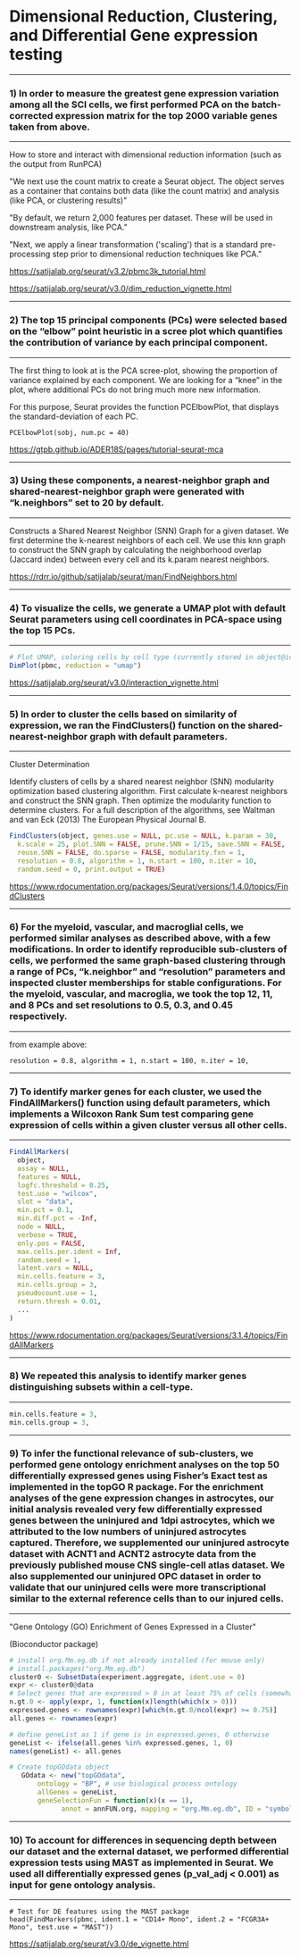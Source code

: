

# Dimensional Reduction, Clustering, and Differential Gene expression testing

---

<h3> 1) In order to measure the greatest gene expression variation among all the SCI cells, we first performed PCA on the batch-corrected expression matrix for the top 2000 variable genes taken from above. </h3>

---



How to store and interact with dimensional reduction information (such as the output from RunPCA)

"We next use the count matrix to create a Seurat object. The object serves as a container that contains both data (like the count matrix) and analysis (like PCA, or clustering results)"

"By default, we return 2,000 features per dataset. These will be used in downstream analysis, like PCA."

"Next, we apply a linear transformation ('scaling') that is a standard pre-processing step prior to dimensional reduction techniques like PCA."

https://satijalab.org/seurat/v3.2/pbmc3k_tutorial.html

https://satijalab.org/seurat/v3.0/dim_reduction_vignette.html



---


<h3> 2) The top 15 principal components (PCs) were selected based on the “elbow” point heuristic in a scree plot which quantifies the contribution of variance by each principal component. </h3>


---

The first thing to look at is the PCA scree-plot, showing the proportion of variance explained by each component. We are looking for a “knee” in the plot, where additional PCs do not bring much more new information.

For this purpose, Seurat provides the function PCElbowPlot, that displays the standard-deviation of each PC.

`PCElbowPlot(sobj, num.pc = 40)`


https://gtpb.github.io/ADER18S/pages/tutorial-seurat-mca

--- 

<h3> 3) Using these components, a nearest-neighbor graph and shared-nearest-neighbor graph were generated with “k.neighbors” set to 20 by default. </h3>

---

Constructs a Shared Nearest Neighbor (SNN) Graph for a given dataset. We first determine the k-nearest neighbors of each cell. We use this knn graph to construct the SNN graph by calculating the neighborhood overlap (Jaccard index) between every cell and its k.param nearest neighbors.

https://rdrr.io/github/satijalab/seurat/man/FindNeighbors.html


---

<h3> 4) To visualize the cells, we generate a UMAP plot with default Seurat parameters using cell coordinates in PCA-space using the top 15 PCs. </h3>

---

```R
# Plot UMAP, coloring cells by cell type (currently stored in object@ident)
DimPlot(pbmc, reduction = "umap")
```

https://satijalab.org/seurat/v3.0/interaction_vignette.html

---

<h3> 5) In order to cluster the cells based on similarity of expression, we ran the FindClusters() function on the shared-nearest-neighbor graph with default parameters. </h3>

---

Cluster Determination

Identify clusters of cells by a shared nearest neighbor (SNN) modularity optimization based clustering algorithm. First calculate k-nearest neighbors and construct the SNN graph. Then optimize the modularity function to determine clusters. For a full description of the algorithms, see Waltman and van Eck (2013) The European Physical Journal B.


```R
FindClusters(object, genes.use = NULL, pc.use = NULL, k.param = 30,
  k.scale = 25, plot.SNN = FALSE, prune.SNN = 1/15, save.SNN = FALSE,
  reuse.SNN = FALSE, do.sparse = FALSE, modularity.fxn = 1,
  resolution = 0.8, algorithm = 1, n.start = 100, n.iter = 10,
  random.seed = 0, print.output = TRUE)
```

https://www.rdocumentation.org/packages/Seurat/versions/1.4.0/topics/FindClusters

---

<h3> 6) For the myeloid, vascular, and macroglial cells, we performed similar analyses as described above, with a few modifications. In order to identify reproducible sub-clusters of cells, we performed the same graph-based clustering through a range of PCs, “k.neighbor” and “resolution” parameters and inspected cluster memberships for stable configurations. For the myeloid, vascular, and macroglia, we took the top 12, 11, and 8 PCs and set resolutions to 0.5, 0.3, and 0.45 respectively.</h3>

---

from example above:

```resolution = 0.8, algorithm = 1, n.start = 100, n.iter = 10,```

---

<h3> 7) To identify marker genes for each cluster, we used the FindAllMarkers() function using default parameters, which implements a Wilcoxon Rank Sum test comparing gene expression of cells within a given cluster versus all other cells.</h3>

---


```R
FindAllMarkers(
  object,
  assay = NULL,
  features = NULL,
  logfc.threshold = 0.25,
  test.use = "wilcox",
  slot = "data",
  min.pct = 0.1,
  min.diff.pct = -Inf,
  node = NULL,
  verbose = TRUE,
  only.pos = FALSE,
  max.cells.per.ident = Inf,
  random.seed = 1,
  latent.vars = NULL,
  min.cells.feature = 3,
  min.cells.group = 3,
  pseudocount.use = 1,
  return.thresh = 0.01,
  ...
)
```


https://www.rdocumentation.org/packages/Seurat/versions/3.1.4/topics/FindAllMarkers

---

<h3> 8) We repeated this analysis to identify marker genes distinguishing subsets within a cell-type.</h3>

---

```R
min.cells.feature = 3,
min.cells.group = 3,
```

---

<h3> 9) To infer the functional relevance of sub-clusters, we performed gene ontology enrichment analyses on the top 50 differentially expressed genes using Fisher’s Exact test as implemented in the topGO R package. For the enrichment analyses of the gene expression changes in astrocytes, our initial analysis revealed very few differentially expressed genes between the uninjured and 1dpi astrocytes, which we attributed to the low numbers of uninjured astrocytes captured. Therefore, we supplemented our uninjured astrocyte dataset with ACNT1 and ACNT2 astrocyte data from the previously published mouse CNS single-cell atlas dataset. We also supplemented our uninjured OPC dataset in order to validate that our uninjured cells were more transcriptional similar to the external reference cells than to our injured cells.</h3>

---

 "Gene Ontology (GO) Enrichment of Genes Expressed in a Cluster"
 
 (Bioconductor package)
 
 ```R
 # install org.Mm.eg.db if not already installed (for mouse only)
# install.packages("org.Mm.eg.db") 
cluster0 <- SubsetData(experiment.aggregate, ident.use = 0)
expr <- cluster0@data
# Select genes that are expressed > 0 in at least 75% of cells (somewhat arbitrary definition)
n.gt.0 <- apply(expr, 1, function(x)length(which(x > 0)))
expressed.genes <- rownames(expr)[which(n.gt.0/ncol(expr) >= 0.75)]
all.genes <- rownames(expr)

# define geneList as 1 if gene is in expressed.genes, 0 otherwise
geneList <- ifelse(all.genes %in% expressed.genes, 1, 0)
names(geneList) <- all.genes

# Create topGOdata object
    GOdata <- new("topGOdata",
        ontology = "BP", # use biological process ontology
        allGenes = geneList,
        geneSelectionFun = function(x)(x == 1),
              annot = annFUN.org, mapping = "org.Mm.eg.db", ID = "symbol")
```
 

---

<h3> 10) To account for differences in sequencing depth between our dataset and the external dataset, we performed differential expression tests using MAST as implemented in Seurat. We used all differentially expressed genes (p_val_adj < 0.001) as input for gene ontology analysis. </h3>

---

```
# Test for DE features using the MAST package
head(FindMarkers(pbmc, ident.1 = "CD14+ Mono", ident.2 = "FCGR3A+ Mono", test.use = "MAST"))
```

https://satijalab.org/seurat/v3.0/de_vignette.html


